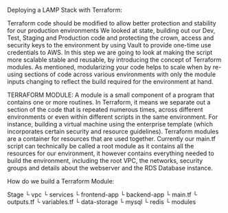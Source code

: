Deploying a LAMP Stack with Terraform:

Terraform code should be modified to allow better protection and stability for our production environments
We looked at state, building out our Dev, Test, Staging and Production code and protecting the crown, access and security keys to the environment by using Vault to provide one-time use credentials to AWS.
In this step we are going to look at making the script more scalable stable and reusable, by introducing the concept of Terraform modules.
As mentioned, modularizing your code helps to scale when by re-using sections of code across various environments with only the module inputs changing to reflect the build required for the environment at hand.

TERRAFORM MODULE:
A module is a small component of a program that contains one or more routines. In Terraform, it means we separate out a section of the code that is repeated numerous times, across different environments or even within different scripts in the same environment. For instance, building a virtual machine using the enterprise template (which incorporates certain security and resource guidelines).
Terraform modules are a container for resources that are used together. Currently our main.tf script can technically be called a root module as it contains all the resources for our environment, it however contains everything needed to build the environment, including the root VPC, the networks, security groups and details about the webserver and the RDS Database instance.

How do we build a Terraform Module:

Stage
 └ vpc
   └ services
      └ frontend-app
      └ backend-app
         └ main.tf
         └ outputs.tf
         └ variables.tf
  └ data-storage
     └ mysql
     └ redis
 └ modules


